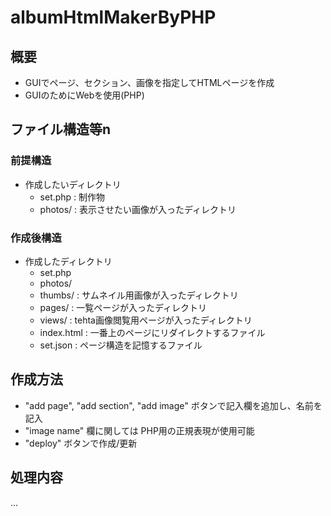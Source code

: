 # albumHtmlMakerByPHP

## 概要
* GUIでページ、セクション、画像を指定してHTMLページを作成
* GUIのためにWebを使用(PHP)


## ファイル構造等n
### 前提構造
* 作成したいディレクトリ
    - set.php : 制作物
    - photos/ : 表示させたい画像が入ったディレクトリ

### 作成後構造
* 作成したディレクトリ
    - set.php
    - photos/
    - thumbs/ : サムネイル用画像が入ったディレクトリ
    - pages/ : 一覧ページが入ったディレクトリ
    - views/ : tehta画像閲覧用ページが入ったディレクトリ
    - index.html : 一番上のページにリダイレクトするファイル
    - set.json : ページ構造を記憶するファイル


## 作成方法
* "add page", "add section", "add image" ボタンで記入欄を追加し、名前を記入
* "image name" 欄に関しては PHP用の正規表現が使用可能
* "deploy" ボタンで作成/更新


## 処理内容
...